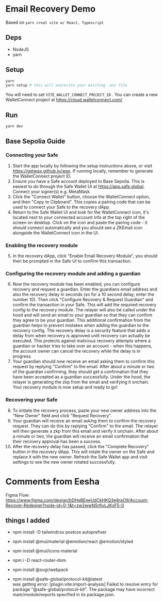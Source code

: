 # Email Recovery Demo

Based on `yarn creat vite w/ React, Typescript`

## Deps
- NodeJS
- yarn

## Setup

```sh
yarn
yarn setup # this will overwrite your existing .env file
```

You will need to set `VITE_WALLET_CONNECT_PROJECT_ID` . You can create a new WalletConnect project at https://cloud.walletconnect.com/

## Run

```sh
yarn dev
```

## Base Sepolia Guide

### Connecting your Safe
1. Start the app locally by following the setup instructions above, or visit https://getwax.github.io/wax. If running locally, remember to generate the WalletConnect project ID.
2. Ensure you have a Safe account deployed to Base Sepolia. This is easiest to do through the Safe Wallet UI at https://app.safe.global. Connect your signer(s) e.g. MetaMask
3. Click the "Connect Wallet" button, choose the WalletConnect option, and then "Copy to Clipboard". This copies a pairing code that can be used to connect your Safe to the recovery dApp.
4. Return to the Safe Wallet UI and look for the WalletConnect icon, it's located next to your connected account info at the top right of the screen on desktop. Click on the icon and paste the pairing code - it should connect automatically and you should see a ZKEmail icon alongside the WalletConnect icon in the UI.

### Enabling the recovery module
5. In the recovery dApp, click "Enable Email Recovery Module", you should then be prompted in the Safe UI to confirm this transaction.

### Configuring the recovery module and adding a guardian
6. Now the recovery module has been enabled, you can configure recovery and request a guardian. Enter the guardians email address and also the recovery delay in seconds (so for a 10 second delay, enter the number 10). Then click "Configure Recovery & Request Guardian" and confirm the transaction in your Safe. This will add the required recovery config to the recovery module. The relayer will also be called under the hood and will send an email to your guardian so that they can confirm they agree to be your guardian. This additional confirmation from the guardian helps to prevent mistakes when adding the guardian to the recovery config. The recovery delay is a security feature that adds a delay from when recovery is approved until recovery can actually be executed. This protects against malicious recovery attempts where a guardian or hacker tries to take over an account - when this happens, the account owner can cancel the recovery while the delay is in progress.
7. Your guardian should now receive an email asking them to confirm this request by replying "Confirm" to the email. After about a minute or two of the guardian confirming, they should get a confirmation that they have been accepted as a guardian successfully. Under the hood, the relayer is generating the zkp from the email and verifying it onchain. Your recovery module is now setup and ready to go!

### Recovering your Safe
8. To initiate the recovery process, paste your new owner address into the "New Owner" field and click "Request Recovery".
9. Your guardian will receive an email asking them to confirm the recovery request. They can do this by replying "Confirm" to the email. The relayer will then generate a zkp from this email and verify it onchain. After about a minute or two, the guardian will receive an email confirmation that their recovery approval has been a success.
10. After the recovery delay has passed, click the "Complete Recovery" button in the recovery dApp. This will rotate the owner on the Safe and replace it with the new owner. Refresh the Safe Wallet app and visit settings to see the new owner rotated successfully.








# Comments from Eesha
Figma Flow:
https://www.figma.com/design/bDHeBEeeUdCkHKQ3e9raO9/Account-Recover-Redesign?node-id=0-1&t=zw2wwNSrKyLJKxF5-0

## things I added
- npm install -D tailwindcss postcss autoprefixer
- npm install @mui/material @emotion/react @emotion/styled
- npm install @mui/icons-material
- npm i -D react-router-dom 
- npm install @svgr/webpack

- npm install @safe-global/protocol-kit@latest   
was getting error:
[plugin:vite:import-analysis] Failed to resolve entry for package "@safe-global/protocol-kit". The package may have incorrect main/module/exports specified in its package.json.

